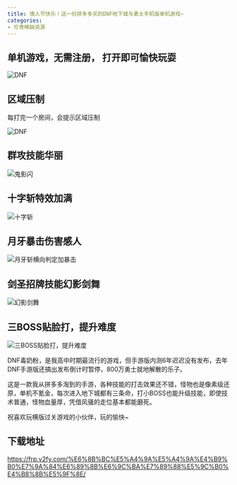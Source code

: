 ```yaml
---
title: 情人节快乐！送一份拼多多买的DNF地下城与勇士手机版单机游戏~
categories:
- 珍贵稀缺资源
---
```


## 单机游戏，无需注册， 打开即可愉快玩耍

![DNF](https://cdn.fangyuanxiaozhan.com/assets/16214857852373JJKthkR.png)


## 区域压制

每打完一个房间，会提示区域压制

![DNF](https://cdn.fangyuanxiaozhan.com/assets/1621485885732AXjie7WD.png)

## 群攻技能华丽


![鬼影闪](https://cdn.fangyuanxiaozhan.com/assets/1621486096887bNrxHceP.png)


## 十字斩特效加满

![十字斩](https://cdn.fangyuanxiaozhan.com/assets/1621486181942HjrEDMbH.png)

## 月牙暴击伤害感人

![月牙斩横向判定加暴击](https://cdn.fangyuanxiaozhan.com/assets/1621486292961MjfXnTss.png)

## 剑圣招牌技能幻影剑舞

![幻影剑舞](https://cdn.fangyuanxiaozhan.com/assets/1621486498896nd0K77jY.png)


## 三BOSS贴脸打，提升难度

![三BOSS贴脸打，提升难度](https://cdn.fangyuanxiaozhan.com/assets/1621486660903SWXGn414.png)


DNF毒奶粉，是我高中时期最流行的游戏，但手游版内测6年迟迟没有发布，去年DNF手游版还搞出发布倒计时暂停，800万勇士就地解散的乐子。

这是一款我从拼多多淘到的手游，各种技能的打击效果还不错，怪物也是像素级还原，单机不氪金，每次进入地下城都有三条命，打小BOSS也能升级技能，即使技术普通，怪物血量厚，凭借风骚的走位基本都能磨死。

祝喜欢玩横版过关游戏的小伙伴，玩的愉快~

## 下载地址

https://frp.v2fy.com/%E6%8B%BC%E5%A4%9A%E5%A4%9A%E4%B9%B0%E7%9A%84%E6%89%8B%E6%9C%BA%E7%89%88%E5%9C%B0%E4%B8%8B%E5%9F%8E/